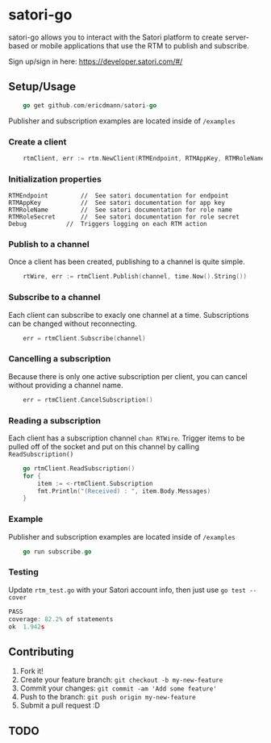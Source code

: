 # satori-go

satori-go allows you to interact with the Satori platform to create server-based or mobile applications that use the RTM to publish and subscribe.

Sign up/sign in here: https://developer.satori.com/#/

## Setup/Usage

```go
	go get github.com/ericdmann/satori-go
```
Publisher and subscription examples are located inside of `/examples`

### Create a client

```go
	rtmClient, err := rtm.NewClient(RTMEndpoint, RTMAppKey, RTMRoleName, RTMRoleSecret, true)
```

### Initialization properties
	RTMEndpoint   		//	See satori documentation for endpoint
	RTMAppKey     		//	See satori documentation for app key
	RTMRoleName   		//	See satori documentation for role name
	RTMRoleSecret 		//	See satori documentation for role secret
	Debug			//	Triggers logging on each RTM action


### Publish to a channel
Once a client has been created, publishing to a channel is quite simple. 

```go
	rtWire, err := rtmClient.Publish(channel, time.Now().String())
```

### Subscribe to a channel
Each client can subscribe to exacly one channel at a time. Subscriptions can be changed without reconnecting. 

```go
	err = rtmClient.Subscribe(channel)
```

### Cancelling a subscription
Because there is only one active subscription per client, you can cancel without providing a channel name.

```go
	err = rtmClient.CancelSubscription()
```

### Reading a subscription
Each client has a subscription channel `chan RTWire`. Trigger items to be pulled off of the socket and put on this channel by calling `ReadSubscription()`
```go
	go rtmClient.ReadSubscription()
	for {
		item := <-rtmClient.Subscription
		fmt.Println("(Received) : ", item.Body.Messages)
	}
```

### Example
Publisher and subscription examples are located inside of `/examples`

```go
	go run subscribe.go
```

###	Testing
Update `rtm_test.go` with your Satori account info, then just use `go test --cover`

```go
PASS
coverage: 82.2% of statements
ok	1.942s
```

## Contributing

1. Fork it!
2. Create your feature branch: `git checkout -b my-new-feature`
3. Commit your changes: `git commit -am 'Add some feature'`
4. Push to the branch: `git push origin my-new-feature`
5. Submit a pull request :D


## TODO

